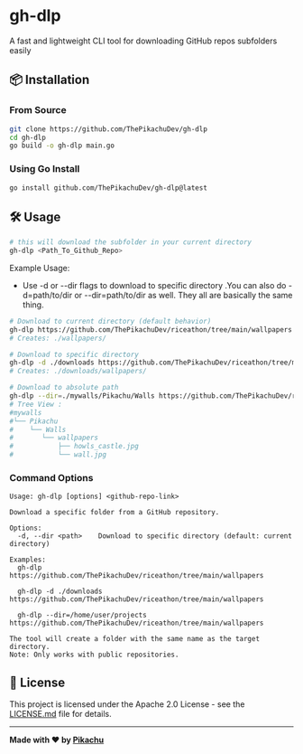 # gh-dlp

A fast and lightweight CLI tool for downloading GitHub repos subfolders easily

## 📦 Installation

### From Source

```bash
git clone https://github.com/ThePikachuDev/gh-dlp
cd gh-dlp
go build -o gh-dlp main.go
```

### Using Go Install

```bash
go install github.com/ThePikachuDev/gh-dlp@latest
```

## 🛠️ Usage

```bash
# this will download the subfolder in your current directory
gh-dlp <Path_To_Github_Repo>
```

Example Usage: 

- Use -d or --dir flags to download to specific directory .You can also do -d=path/to/dir or --dir=path/to/dir as well. They all are basically the same thing.

```bash
# Download to current directory (default behavior)
gh-dlp https://github.com/ThePikachuDev/riceathon/tree/main/wallpapers
# Creates: ./wallpapers/

# Download to specific directory
gh-dlp -d ./downloads https://github.com/ThePikachuDev/riceathon/tree/main/wallpapers
# Creates: ./downloads/wallpapers/

# Download to absolute path
gh-dlp --dir=./mywalls/Pikachu/Walls https://github.com/ThePikachuDev/riceathon/tree/main/wallpapers
# Tree View : 
#mywalls
#└── Pikachu
#    └── Walls
#       └── wallpapers
#           ├── howls_castle.jpg
#           └── wall.jpg
```

### Command Options

```
Usage: gh-dlp [options] <github-repo-link>

Download a specific folder from a GitHub repository.

Options:
  -d, --dir <path>    Download to specific directory (default: current directory)

Examples:
  gh-dlp https://github.com/ThePikachuDev/riceathon/tree/main/wallpapers
  
  gh-dlp -d ./downloads https://github.com/ThePikachuDev/riceathon/tree/main/wallpapers
  
  gh-dlp --dir=/home/user/projects https://github.com/ThePikachuDev/riceathon/tree/main/wallpapers

The tool will create a folder with the same name as the target directory.
Note: Only works with public repositories.
```

## 📄 License

This project is licensed under the Apache 2.0 License - see the [LICENSE.md](LICENSE.md) file for details.

---

**Made with ❤️ by [Pikachu](https://github.com/ThePikachuDev)** 
